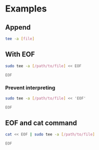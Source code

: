 # Examples

## Append

```sh
tee -a [file]
```

## With EOF

```sh
sudo tee -a [/path/to/file] << EOF

EOF
```

### Prevent interpreting

```sh
sudo tee -a [/path/to/file] << 'EOF'

EOF
```

## EOF and cat command

```sh
cat << EOF | sudo tee -a [/path/to/file]

EOF
```
